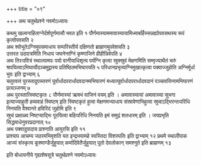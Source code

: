 +++
title = "०९"

+++
अथ चतुर्थप्रश्ने नवमोऽध्यायः

कथमु खल्वनाहिताग्नेर्दर्शपूर्णमासौ भवत इति १
पौर्णमास्याममावास्यायामिध्माबर्हिस्सन्नह्योपवसथस्य रूपं कृत्वोपवसति २  
अथ श्वोभूतेऽग्निमुपसमाधाय सम्परिस्तीर्य दक्षिणतो ब्राह्मणमुपवेशयति ३  
उत्तरत उदपात्रमिति निधाय जघनेनाग्निं कृष्णाजिने व्रीहीन्निर्वपति ४  
अथ तिरःपवित्रं स्थाल्यामपः पयो वानीयाधिशृत्य पर्यग्नि कृत्वा स्रुक्स्रुवं मेक्षणमिति सम्मृज्याथैतं चरुं श्रपयित्वाऽभिघार्योदञ्चमुद्वास्य प्रतिष्ठितमभिघारयति ५
परिधानप्रभृत्याग्निमुखात्कृत्वा पक्वाज्जुहोति अग्निर्मूर्धा भुवः इति द्वाभ्याम् ६  
चतुरवत्तं पुरस्तादुपस्तरणं पूर्वार्धादपरार्धादवदानमभिघारणं मध्यात्पूर्वार्धादपरार्धादवदानं पञ्चावत्तिनामभिघारणं प्रत्यञ्जनम् ७  
अथ पुरस्तात्स्विष्टकृतः ८
पौर्णमास्यां ऋषभं वाजिनं वयम् इति । अमावास्यायां अमावास्या सुभगा इत्याज्याहुती हव्यवाहं स्विष्टम् इति स्विष्टकृतं हुत्वा मेक्षणमभ्याधाय संस्रावेणाभिहुत्वा स्रुचाऽद्भिरन्तःपरिधि निनयति वैश्वानरे हविरिदं जुहोमि इति ९  
स्रुचं प्रक्षाळ्य निष्टप्याद्भिः पूरयित्वा बहिःपरिधि निनयति इमं समुद्रं शतधारम् इति । जयप्रभृति सिद्धमाधेनुवरप्रदानात् १०  
अथ पक्वादुपादाय प्राश्नाति आयुरसि इति ११  
प्राश्याप आचम्य जठरमभिमृशति यत इन्द्रभयामहे स्वस्तिदा विशस्पतिः इति द्वाभ्याम् १२
प्रथमे स्थालीपाक आज्यं संस्कृत्य कूश्माण्डैर्जुहुयात् कर्मादिवेतैर्जुहुयात् पूतो देवलोकान् समश्नुते इति ब्राह्मणम् १३  

इति बोधायनीये गृह्यशेषसूत्रे चतुर्थप्रश्ने नवमोऽध्यायः
